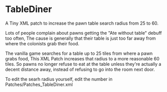 # TableDiner
A Tiny XML patch to increase the pawn table search radius from 25 to 60.

Lots of people complain about pawns getting the "Ate without table" debuff too often, The cause is generally that their table is just too far away from where the colonists grab their food.

The vanilla game searches for a table up to 25 tiles from where a pawn grabs food, This XML Patch increases that radius to a more reasonable 60 tiles. So pawns no longer refuse to eat at the table unless they're actually a decent distance away, instead of refusing to go into the room next door.

To edit the searh radius yourself, edit the number in Patches/Patches_TableDiner.xml
